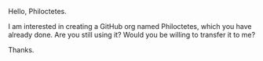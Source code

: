 Hello, Philoctetes.

I am interested in creating a GitHub org named Philoctetes, which you have already done. Are you still using it? Would you be willing to transfer it to me?

Thanks.
